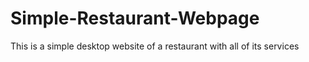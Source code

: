 # Simple-Restaurant-Webpage
This is a simple desktop website of a restaurant with all of its services
